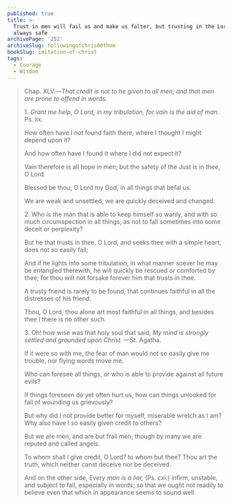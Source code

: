 ```yaml
---
published: true
title: >-
  Trust in men will fail us and make us falter, but trusting in the Lord is
  always safe
archivePage: '252'
archiveSlug: followingofchris00thom
bookSlug: imitation-of-christ
tags:
  - Courage
  - Wisdom
---
```


> Chap. XLV.—*That credit is not to he given to all men; and that men are prone to offend in words.*
> 
> 1\. *Grant me help, O Lord, in my tribulation, for vain is the aid of man.* Ps. lix.
> 
> How often have I not found faith there, where I thought I might depend upon it?
> 
> And how often have I found it where I did not expect it?
> 
> Vain therefore is all hope in men; but the safety of the Just is in thee, O Lord.
> 
> Blessed be thou, O Lord my God, in all things that befal us.
> 
> We are weak and unsettled, we are quickly deceived and changed.
> 
> 2\. Who is the man that is able to keep himself so warily, and with so much circumspection in all things, as not to fall sometimes into some deceit or perplexity?
> 
> But he that trusts in thee, O Lord, and seeks thee with a simple heart, does not so easily fall;
> 
> And if he lights into some tribulation, in what manner soever he may be entangled therewith, he will quickly be rescued or comforted by thee; for thou wilt not forsake forever him that trusts in thee.
> 
> A trusty friend is rarely to be found, that continues faithful in all the distresses of his friend.
> 
> Thou, O Lord, thou alone art most faithful in all things, and besides thee I there is no other such.
> 
> 3\. Oh! how wise was that holy soul that said, *My mind is strongly settled and grounded upon Christ.* &mdash;St. Agatha.
> 
> If it were so with me, the fear of man would not so easily give me trouble, nor flying words move me.
> 
> Who can foresee all things, or who is able to provide against ail future evils?
> 
> If things foreseen do yet often hurt us, how can things unlooked for fail of wounding us grievously?
> 
> But why did I not provide better for myself, miserable wretch as I am? Why also have I so easily given credit to others?
> 
> But we are men, and are but frail men, though by many we are reputed and called angels.
> 
> To whom shall I give credit, O Lord? to whom but thee? Thou art the truth, which neither canst deceive nor be deceived.
> 
> And on the other side, *Every man is a liar,* (Ps. cxi.) infirm, unstable, and subject to fail, especially in words; so that we ought not readily to believe even that which in appearance seems to sound well.
